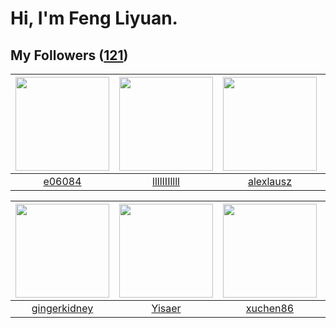 # Hi, I'm Feng Liyuan.

## My Followers ([121](https://github.com/SunRunAway?tab=followers))

| <img src="https://avatars.githubusercontent.com/u/24450527?v=4" width="150" height="150" /> | <img src="https://avatars.githubusercontent.com/u/16208288?v=4" width="150" height="150" /> | <img src="https://avatars.githubusercontent.com/u/32123947?v=4" width="150" height="150" /> | <img src="https://avatars.githubusercontent.com/u/13307594?v=4" width="150" height="150" /> |
| :-----------------------------------------------------------------------------------------: | :-----------------------------------------------------------------------------------------: | :-----------------------------------------------------------------------------------------: | :-----------------------------------------------------------------------------------------: |
|                             [e06084](https://github.com/e06084)                             |                        [llllIIIllll](https://github.com/llllIIIllll)                        |                          [alexlausz](https://github.com/alexlausz)                          |                            [fxrcode](https://github.com/fxrcode)                            |

| <img src="https://avatars.githubusercontent.com/u/29295553?v=4" width="150" height="150" /> | <img src="https://avatars.githubusercontent.com/u/13427348?v=4" width="150" height="150" /> | <img src="https://avatars.githubusercontent.com/u/39176987?v=4" width="150" height="150" /> | <img src="https://avatars.githubusercontent.com/u/26373840?v=4" width="150" height="150" /> |
| :-----------------------------------------------------------------------------------------: | :-----------------------------------------------------------------------------------------: | :-----------------------------------------------------------------------------------------: | :-----------------------------------------------------------------------------------------: |
|                       [gingerkidney](https://github.com/gingerkidney)                       |                             [Yisaer](https://github.com/Yisaer)                             |                           [xuchen86](https://github.com/xuchen86)                           |                           [royswale](https://github.com/royswale)                           |